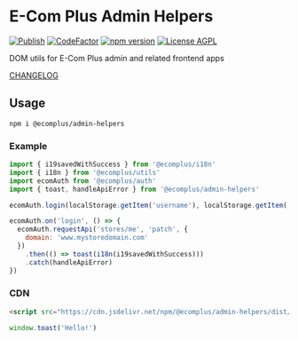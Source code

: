 # E-Com Plus Admin Helpers

[![Publish](https://github.com/ecomplus/admin-helpers/workflows/Publish/badge.svg)](https://github.com/ecomplus/admin-helpers/actions?workflow=Publish) [![CodeFactor](https://www.codefactor.io/repository/github/ecomplus/admin-helpers/badge)](https://www.codefactor.io/repository/github/ecomplus/admin-helpers) [![npm version](https://img.shields.io/npm/v/@ecomplus/admin-helpers.svg)](https://www.npmjs.org/@ecomplus/admin-helpers) [![License AGPL](https://img.shields.io/badge/License-AGPL-orange.svg)](https://opensource.org/licenses/AGPL-3.0)

DOM utils for E-Com Plus admin and related frontend apps

[CHANGELOG](https://github.com/ecomplus/admin-helpers/blob/master/CHANGELOG.md)

## Usage

```console
npm i @ecomplus/admin-helpers
```

### Example

```js
import { i19savedWithSuccess } from '@ecomplus/i18n'
import { i18n } from '@ecomplus/utils'
import ecomAuth from '@ecomplus/auth'
import { toast, handleApiError } from '@ecomplus/admin-helpers'

ecomAuth.login(localStorage.getItem('username'), localStorage.getItem('password'))

ecomAuth.on('login', () => {
  ecomAuth.requestApi('stores/me', 'patch', {
    domain: 'www.mystoredomain.com'
  })
    .then(() => toast(i18n(i19savedWithSuccess)))
    .catch(handleApiError)
})
```

### CDN

```html
<script src="https://cdn.jsdelivr.net/npm/@ecomplus/admin-helpers/dist/admin-helpers.var.min.js"></script>
```

```js
window.toast('Hello!')
```
